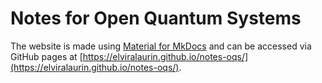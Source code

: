 # Notes for Open Quantum Systems
The website is made using [Material for MkDocs](https://squidfunk.github.io/mkdocs-material/) and can be accessed via GitHub pages at [https://elviralaurin.github.io/notes-oqs/](https://elviralaurin.github.io/notes-oqs/).
